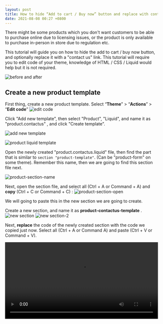 ```yaml
---
layout: post
title: How to hide “Add to cart / Buy now” button and replace with contact us link
date: 2021-08-08 00:27 +0800
---
```


There might be some products which you don't want customers to be able to purchase online due to licensing issues, or the product is only available to purchase in-person in store due to regulation etc.

This tutorial will guide you on how to hide the add to cart / buy now button, and optionally replace it with a "contact us" link. This tutorial will require you to edit code of your theme, knowledge of HTML / CSS / Liquid would help but it is not required. 

![before and after](https://img.yagisoftware.com/8-hide-add-to-cart-button-and-add-contact-us/beforeafter.png)

## Create a new product template
First thing, create a new product template. Select “**Theme**” > “**Actions**” > “**Edit code**”
![edit code](https://img.yagisoftware.com/4-how-to-customize-sorting-options-on-collection-page/edit_code.png)

Click "Add new template", then select "Product", "Liquid", and name it as "product.contactus" , and click "Create template".

![add new template](https://img.yagisoftware.com/8-hide-add-to-cart-button-and-add-contact-us/add_new_template.png)

![product liquid template](https://img.yagisoftware.com/8-hide-add-to-cart-button-and-add-contact-us/product_contact_us_new.png)

Open the newly created "product.contactus.liquid" file, then find the part that is similar to `section "product-template"`. (Can be "product-form" on some theme). Remember this name, then we are going to find this section file next.

![product-section-name](https://img.yagisoftware.com/8-hide-add-to-cart-button-and-add-contact-us/product-section.png)

Next, open the section file, and select all (Ctrl + A or Command + A) and **copy** (Ctrl + C or Command + C) :
![product-section-open](https://img.yagisoftware.com/8-hide-add-to-cart-button-and-add-contact-us/product-template-section.png)

We will going to paste this in the new section we are going to create.

Create a new section, and name it as **product-contactus-template** .
![new section](https://img.yagisoftware.com/8-hide-add-to-cart-button-and-add-contact-us/new-section.png)
![new section-2](https://img.yagisoftware.com/8-hide-add-to-cart-button-and-add-contact-us/new-section-2.png)

Next, **replace** the code of the newly created section with the code we copied just now. Select all (Ctrl + A or Command A) and paste (Ctrl + V or Command + V).

<video style="width: 100%;" controls>
  <source src="https://img.yagisoftware.com/8-hide-add-to-cart-button-and-add-contact-us/containerclass.mp4" type="video/mp4">
Your browser does not support the video tag.
</video>